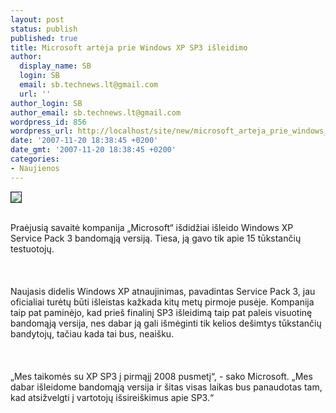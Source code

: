 ```yaml
---
layout: post
status: publish
published: true
title: Microsoft artėja prie Windows XP SP3 išleidimo
author:
  display_name: SB
  login: SB
  email: sb.technews.lt@gmail.com
  url: ''
author_login: SB
author_email: sb.technews.lt@gmail.com
wordpress_id: 856
wordpress_url: http://localhost/site/new/microsoft_arteja_prie_windows_xp_sp3_isleidimo/
date: '2007-11-20 18:38:45 +0200'
date_gmt: '2007-11-20 18:38:45 +0200'
categories:
- Naujienos
---
```

<div class="imgright"><img src="http://tbn0.google.com/images?q=tbn:6OWDNEaU46jP7M:http://radiocool.110mb.com/wp-content/uploads/2007/04/windows_xp_logo.jpg" border="1"></div>
<p><br>Praėjusią savaitė kompanija „Microsoft“ išdidžiai išleido Windows XP Service Pack 3 bandomąją versiją. Tiesa, ją gavo tik apie 15 tūkstančių testuotojų.<br />
<br><br />
<br>Naujasis didelis Windows XP atnaujinimas, pavadintas Service Pack 3, jau oficialiai turėtų būti išleistas kažkada kitų metų pirmoje pusėje. Kompanija taip pat paminėjo, kad prieš finalinį SP3 išleidimą taip pat paleis visuotinę bandomąją versija, nes dabar ją gali išmėginti tik kelios dešimtys tūkstančių bandytojų, tačiau kada tai bus, neaišku.<br />
<br><br />
<br>„Mes taikomės su XP SP3 į pirmąjį 2008 pusmetį“, - sako Microsoft. „Mes dabar išleidome bandomąją versija ir šitas visas laikas bus panaudotas tam, kad atsižvelgti į vartotojų išsireiškimus apie SP3.“<br />
<br></p>
